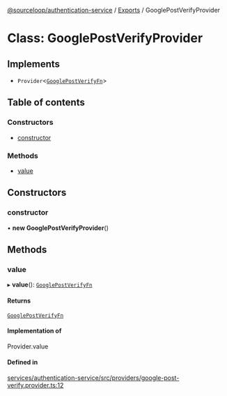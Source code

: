 [@sourceloop/authentication-service](../README.md) / [Exports](../modules.md) / GooglePostVerifyProvider

# Class: GooglePostVerifyProvider

## Implements

- `Provider`<[`GooglePostVerifyFn`](../interfaces/GooglePostVerifyFn.md)\>

## Table of contents

### Constructors

- [constructor](GooglePostVerifyProvider.md#constructor)

### Methods

- [value](GooglePostVerifyProvider.md#value)

## Constructors

### constructor

• **new GooglePostVerifyProvider**()

## Methods

### value

▸ **value**(): [`GooglePostVerifyFn`](../interfaces/GooglePostVerifyFn.md)

#### Returns

[`GooglePostVerifyFn`](../interfaces/GooglePostVerifyFn.md)

#### Implementation of

Provider.value

#### Defined in

[services/authentication-service/src/providers/google-post-verify.provider.ts:12](https://github.com/codeweb05/repo1/blob/a4cf318/services/authentication-service/src/providers/google-post-verify.provider.ts#L12)
